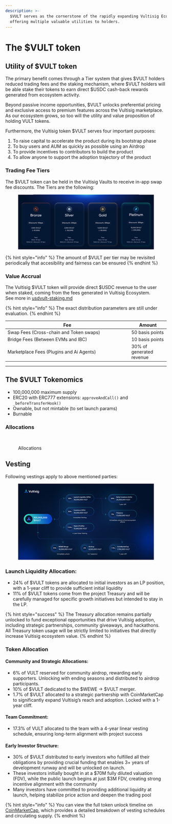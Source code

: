 ```yaml
---
description: >-
  $VULT serves as the cornerstone of the rapidly expanding Vultisig Ecosystem,
  offering multiple valuable utilities to holders.
---
```


# The $VULT token

## Utility of $VULT token

The primary benefit comes through a Tier system that gives $VULT holders reduced trading fees and the staking mechanism, where $VULT holders will be able stake their tokens to earn direct $USDC cash-back rewards generated from ecosystem activity.

Beyond passive income opportunities, $VULT unlocks preferential pricing and exclusive access to premium features across the Vultisig marketplace. As our ecosystem grows, so too will the utility and value proposition of holding VULT tokens.

Furthermore, the Vultisig token $VULT serves four important purposes:

1. To raise capital to accelerate the product during its bootstrap phase
2. To buy users and AUM as quickly as possible using an Airdrop
3. To provide incentives to contributors to build the product
4. To allow anyone to support the adoption trajectory of the product

### Trading Fee Tiers

The $VULT token can be held in the Vultisig Vaults to receive in-app swap fee discounts. The Tiers are the following:

<figure><img src="../.gitbook/assets/discount tiers (1).png" alt=""><figcaption></figcaption></figure>

{% hint style="info" %}
The amount of $VULT per tier may be revisited periodically that accesibility and fairness can be ensured
{% endhint %}

### Value Accrual

The Vultisig $VULT token will provide direct $USDC revenue to the user when staked, coming from the fees generated in Vultisig Ecosystem. \
See more in [usdvult-staking.md](../vultisig-token/usdvult-staking.md "mention")

{% hint style="info" %}
The exact distribution parameters are still under evaluation.
{% endhint %}

<table><thead><tr><th width="373">Fee</th><th>Amount</th></tr></thead><tbody><tr><td>Swap Fees (Cross-chain and Token swaps)</td><td>50 basis points</td></tr><tr><td>Bridge Fees (Between EVMs and IBC)</td><td>10 basis points</td></tr><tr><td>Marketplace Fees (Plugins and Ai Agents)</td><td>30% of generated revenue</td></tr></tbody></table>

***

## The $VULT Tokenomics

* 100,000,000 maximum supply
* ERC20 with ERC777 extensions: `approveAndCall()` and `_beforeTransferHook()`
* Ownable, but not mintable (to set launch params)
* Burnable

### Allocations

<figure><img src="../.gitbook/assets/Tokenomics.png" alt=""><figcaption><p>Allocations</p></figcaption></figure>

## Vesting

Following vestings apply to above mentioned parties:

<figure><img src="../.gitbook/assets/Allocation.jpg" alt=""><figcaption></figcaption></figure>

### **Launch Liquidity Allocation:**

* 24% of $VULT tokens are allocated to initial investors as an LP position, with a 1-year cliff to provide sufficient initial liquidity
* 11% of $VULT tokens come from the project Treasury and will be carefully managed for specific growth initiatives but intended to stay in the LP.

{% hint style="success" %}
The Treasury allocation remains partially unlocked to fund exceptional opportunities that drive Vultisig adoption, including strategic partnerships, community giveaways, and hackathons.\
All Treasury token usage will be strictly limited to initiatives that directly increase Vultisig ecosystem value.
{% endhint %}

### **Token Allocation**

#### **Community and Strategic Allocations:**

* 6% of VULT reserved for community airdrop, rewarding early supporters. Unlocking with ending seasons and distributed to airdrop participants.
* 10% of $VULT dedicated to the $WEWE → $VULT merger.
* 1.7% of $VULT allocated to a strategic partnership with CoinMarketCap to significantly expand Vultisig’s reach and adoption. Locked with a 1-year cliff.

#### **Team Commitment:**

* 17.3% of VULT allocated to the team with a 4-year linear vesting schedule, ensuring long-term alignment with project success

#### **Early Investor Structure:**

* 30% of $VULT distributed to early investors who fulfilled all their obligations by providing crucial funding that enables 3+ years of development runway and will be unlocked on launch.
* These investors initially bought in at a $70M fully diluted valuation (FDV), while the public launch begins at just $3M FDV, creating strong incentive alignment with the community
* Many investors have committed to providing additional liquidity at launch, helping stabilize price action and deepen the trading pool

{% hint style="info" %}
You can view the full token unlock timeline on [CoinMarketCap](https://coinmarketcap.com/currencies/vultisig/#token_unlocks), which provides a detailed breakdown of vesting schedules and circulating supply.
{% endhint %}
